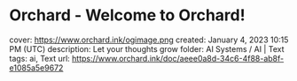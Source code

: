 # Orchard - Welcome to Orchard!

cover: https://www.orchard.ink/ogimage.png
created: January 4, 2023 10:15 PM (UTC)
description: Let your thoughts grow
folder: AI Systems / AI | Text
tags: ai, Text
url: https://www.orchard.ink/doc/aeee0a8d-34c6-4f88-ab8f-e1085a5e9672